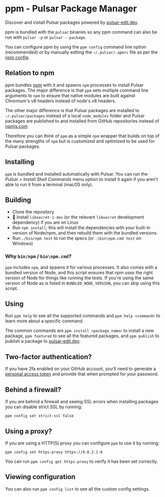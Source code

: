 # ppm - Pulsar Package Manager

Discover and install Pulsar packages powered by [pulsar-edit.dev](https://web.pulsar-edit.dev).

ppm is bundled with the `pulsar` binaries so any ppm command can also be run with `pulsar -p` or `pulsar --package`.

You can configure ppm by using the `ppm config` command line option (recommended) or by manually editing the `~/.pulsar/.apmrc` file as per the [npm config](https://docs.npmjs.com/misc/config).

## Relation to npm

ppm bundles [npm](https://github.com/npm/npm) with it and spawns `npm` processes to install Pulsar packages. The major difference is that `ppm` sets multiple command line arguments to `npm` to ensure that native modules are built against Chromium's v8 headers instead of node's v8 headers.

The other major difference is that Pulsar packages are installed to `~/.pulsar/packages` instead of a local `node_modules` folder and Pulsar packages are published to and installed from GitHub repositories instead of [npmjs.com](https://www.npmjs.com/)

Therefore you can think of `ppm` as a simple `npm` wrapper that builds on top of the many strengths of `npm` but is customized and optimized to be used for Pulsar packages.

## Installing

`ppm` is bundled and installed automatically with Pulsar. You can run the _Pulsar > Install Shell Commands_ menu option to install it again if you aren't able to run it from a terminal (macOS only).

## Building

  * Clone the repository
  * :penguin: Install `libsecret-1-dev` (or the relevant `libsecret` development dependency) if you are on Linux
  * Run `npm install`; this will install the dependencies with your built-in version of Node/npm, and then rebuild them with the bundled versions.
  * Run `./bin/npm test` to run the specs (or `.\bin\npm.cmd test` on Windows)

### Why `bin/npm` / `bin\npm.cmd`?

`ppm` includes `npm`, and spawns it for various processes. It also comes with a bundled version of Node, and this script ensures that npm uses the right version of Node for things like running the tests. If you're using the same version of Node as is listed in `BUNDLED_NODE_VERSION`, you can skip using this script.

## Using

Run `ppm help` to see all the supported commands and `ppm help <command>` to
learn more about a specific command.

The common commands are `ppm install <package_name>` to install a new package,
`ppm featured` to see all the featured packages, and `ppm publish` to publish
a package to [pulsar-edit.dev](https://web.pulsar-edit.dev).

## Two-factor authentication?

If you have 2fa enabled on your GitHub account, you'll need to generate a [personal access token](https://help.github.com/articles/creating-a-personal-access-token-for-the-command-line/) and provide that when prompted for your password.

## Behind a firewall?

If you are behind a firewall and seeing SSL errors when installing packages
you can disable strict SSL by running:

```
ppm config set strict-ssl false
```

## Using a proxy?

If you are using a HTTP(S) proxy you can configure `ppm` to use it by running:

```
ppm config set https-proxy https://9.0.2.1:0
```

You can run `ppm config get https-proxy` to verify it has been set correctly.

## Viewing configuration

You can also run `ppm config list` to see all the custom config settings.
